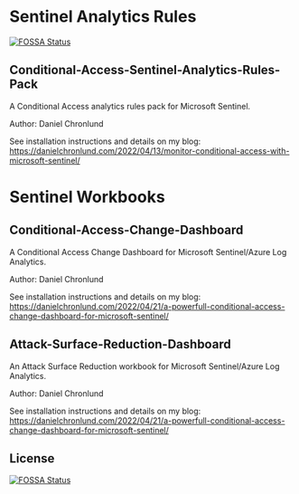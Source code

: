 # Sentinel Analytics Rules
[![FOSSA Status](https://app.fossa.com/api/projects/git%2Bgithub.com%2Famroberts7923%2FDCSecurityOperations.svg?type=shield)](https://app.fossa.com/projects/git%2Bgithub.com%2Famroberts7923%2FDCSecurityOperations?ref=badge_shield)


## Conditional-Access-Sentinel-Analytics-Rules-Pack
A Conditional Access analytics rules pack for Microsoft Sentinel.

Author: Daniel Chronlund

See installation instructions and details on my blog:
https://danielchronlund.com/2022/04/13/monitor-conditional-access-with-microsoft-sentinel/


# Sentinel Workbooks

## Conditional-Access-Change-Dashboard
A Conditional Access Change Dashboard for Microsoft Sentinel/Azure Log Analytics.

Author: Daniel Chronlund

See installation instructions and details on my blog:
https://danielchronlund.com/2022/04/21/a-powerfull-conditional-access-change-dashboard-for-microsoft-sentinel/

## Attack-Surface-Reduction-Dashboard
An Attack Surface Reduction workbook for Microsoft Sentinel/Azure Log Analytics.

Author: Daniel Chronlund

See installation instructions and details on my blog:
https://danielchronlund.com/2022/04/21/a-powerfull-conditional-access-change-dashboard-for-microsoft-sentinel/


## License
[![FOSSA Status](https://app.fossa.com/api/projects/git%2Bgithub.com%2Famroberts7923%2FDCSecurityOperations.svg?type=large)](https://app.fossa.com/projects/git%2Bgithub.com%2Famroberts7923%2FDCSecurityOperations?ref=badge_large)